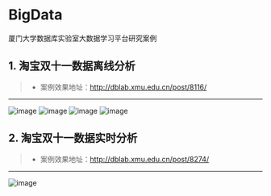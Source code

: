 # BigData
厦门大学数据库实验室大数据学习平台研究案例

## 1. 淘宝双十一数据离线分析
>+ 案例效果地址：http://dblab.xmu.edu.cn/post/8116/

---

![image](https://raw.githubusercontent.com/ZSCDumin/BigData/master/Spark/%E5%8E%A6%E9%97%A8%E5%A4%A7%E5%AD%A6%E6%95%B0%E6%8D%AE%E5%BA%93%E5%AE%9E%E9%AA%8C%E5%AE%A4Spark%E8%AF%BE%E7%A8%8B%E7%BB%BC%E5%90%88%E6%A1%88%E4%BE%8B/%E6%95%88%E6%9E%9C%E5%9B%BE/1-1.png)
![image](https://raw.githubusercontent.com/ZSCDumin/BigData/master/Spark/%E5%8E%A6%E9%97%A8%E5%A4%A7%E5%AD%A6%E6%95%B0%E6%8D%AE%E5%BA%93%E5%AE%9E%E9%AA%8C%E5%AE%A4Spark%E8%AF%BE%E7%A8%8B%E7%BB%BC%E5%90%88%E6%A1%88%E4%BE%8B/%E6%95%88%E6%9E%9C%E5%9B%BE/1-2.png)
![image](https://raw.githubusercontent.com/ZSCDumin/BigData/master/Spark/%E5%8E%A6%E9%97%A8%E5%A4%A7%E5%AD%A6%E6%95%B0%E6%8D%AE%E5%BA%93%E5%AE%9E%E9%AA%8C%E5%AE%A4Spark%E8%AF%BE%E7%A8%8B%E7%BB%BC%E5%90%88%E6%A1%88%E4%BE%8B/%E6%95%88%E6%9E%9C%E5%9B%BE/1-3.png)
![image](https://raw.githubusercontent.com/ZSCDumin/BigData/master/Spark/%E5%8E%A6%E9%97%A8%E5%A4%A7%E5%AD%A6%E6%95%B0%E6%8D%AE%E5%BA%93%E5%AE%9E%E9%AA%8C%E5%AE%A4Spark%E8%AF%BE%E7%A8%8B%E7%BB%BC%E5%90%88%E6%A1%88%E4%BE%8B/%E6%95%88%E6%9E%9C%E5%9B%BE/1-4.png)


## 2. 淘宝双十一数据实时分析
>+ 案例效果地址：http://dblab.xmu.edu.cn/post/8274/

---

![image](https://raw.githubusercontent.com/ZSCDumin/BigData/master/Spark/%E5%8E%A6%E9%97%A8%E5%A4%A7%E5%AD%A6%E6%95%B0%E6%8D%AE%E5%BA%93%E5%AE%9E%E9%AA%8C%E5%AE%A4Spark%E8%AF%BE%E7%A8%8B%E7%BB%BC%E5%90%88%E6%A1%88%E4%BE%8B/%E6%95%88%E6%9E%9C%E5%9B%BE/2-1.png)
